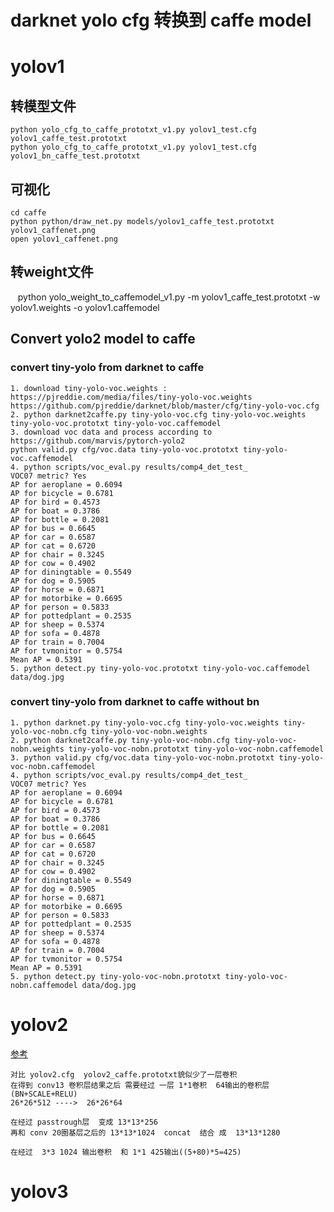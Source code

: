 # darknet yolo cfg 转换到 caffe model
# yolov1
## 转模型文件 
    python yolo_cfg_to_caffe_prototxt_v1.py yolov1_test.cfg yolov1_caffe_test.prototxt
    python yolo_cfg_to_caffe_prototxt_v1.py yolov1_test.cfg yolov1_bn_caffe_test.prototxt
## 可视化
    cd caffe 
    python python/draw_net.py models/yolov1_caffe_test.prototxt yolov1_caffenet.png  
    open yolov1_caffenet.png
## 转weight文件
    python yolo_weight_to_caffemodel_v1.py -m yolov1_caffe_test.prototxt -w yolov1.weights -o yolov1.caffemodel
## Convert yolo2 model to caffe
### convert tiny-yolo from darknet to caffe
    1. download tiny-yolo-voc.weights : https://pjreddie.com/media/files/tiny-yolo-voc.weights
    https://github.com/pjreddie/darknet/blob/master/cfg/tiny-yolo-voc.cfg
    2. python darknet2caffe.py tiny-yolo-voc.cfg tiny-yolo-voc.weights tiny-yolo-voc.prototxt tiny-yolo-voc.caffemodel
    3. download voc data and process according to https://github.com/marvis/pytorch-yolo2
    python valid.py cfg/voc.data tiny-yolo-voc.prototxt tiny-yolo-voc.caffemodel
    4. python scripts/voc_eval.py results/comp4_det_test_
    VOC07 metric? Yes
    AP for aeroplane = 0.6094
    AP for bicycle = 0.6781
    AP for bird = 0.4573
    AP for boat = 0.3786
    AP for bottle = 0.2081
    AP for bus = 0.6645
    AP for car = 0.6587
    AP for cat = 0.6720
    AP for chair = 0.3245
    AP for cow = 0.4902
    AP for diningtable = 0.5549
    AP for dog = 0.5905
    AP for horse = 0.6871
    AP for motorbike = 0.6695
    AP for person = 0.5833
    AP for pottedplant = 0.2535
    AP for sheep = 0.5374
    AP for sofa = 0.4878
    AP for train = 0.7004
    AP for tvmonitor = 0.5754
    Mean AP = 0.5391
    5. python detect.py tiny-yolo-voc.prototxt tiny-yolo-voc.caffemodel data/dog.jpg 

### convert tiny-yolo from darknet to caffe without bn
    1. python darknet.py tiny-yolo-voc.cfg tiny-yolo-voc.weights tiny-yolo-voc-nobn.cfg tiny-yolo-voc-nobn.weights
    2. python darknet2caffe.py tiny-yolo-voc-nobn.cfg tiny-yolo-voc-nobn.weights tiny-yolo-voc-nobn.prototxt tiny-yolo-voc-nobn.caffemodel
    3. python valid.py cfg/voc.data tiny-yolo-voc-nobn.prototxt tiny-yolo-voc-nobn.caffemodel
    4. python scripts/voc_eval.py results/comp4_det_test_
    VOC07 metric? Yes
    AP for aeroplane = 0.6094
    AP for bicycle = 0.6781
    AP for bird = 0.4573
    AP for boat = 0.3786
    AP for bottle = 0.2081
    AP for bus = 0.6645
    AP for car = 0.6587
    AP for cat = 0.6720
    AP for chair = 0.3245
    AP for cow = 0.4902
    AP for diningtable = 0.5549
    AP for dog = 0.5905
    AP for horse = 0.6871
    AP for motorbike = 0.6695
    AP for person = 0.5833
    AP for pottedplant = 0.2535
    AP for sheep = 0.5374
    AP for sofa = 0.4878
    AP for train = 0.7004
    AP for tvmonitor = 0.5754
    Mean AP = 0.5391
    5. python detect.py tiny-yolo-voc-nobn.prototxt tiny-yolo-voc-nobn.caffemodel data/dog.jpg 


# yolov2
[参考 ](https://github.com/hustzxd/z1)

    对比 yolov2.cfg  yolov2_caffe.prototxt貌似少了一层卷积
    在得到 conv13 卷积层结果之后 需要经过 一层 1*1卷积  64输出的卷积层(BN+SCALE+RELU)
    26*26*512 ---->  26*26*64

    在经过 passtrough层  变成 13*13*256
    再和 conv 20圈基层之后的 13*13*1024  concat  结合 成  13*13*1280

    在经过  3*3 1024 输出卷积  和 1*1 425输出((5+80)*5=425)



# yolov3
